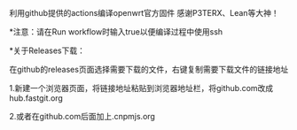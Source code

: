 利用github提供的actions编译openwrt官方固件
感谢P3TERX、Lean等大神！

*注意：请在Run workflow时输入true以便编译过程中使用ssh

*关于Releases下载：

在github的releases页面选择需要下载的文件，右键复制需要下载文件的链接地址

1.新建一个浏览器页面，将链接地址粘贴到浏览器地址栏，将github.com改成hub.fastgit.org

2.或者在github.com后面加上.cnpmjs.org
